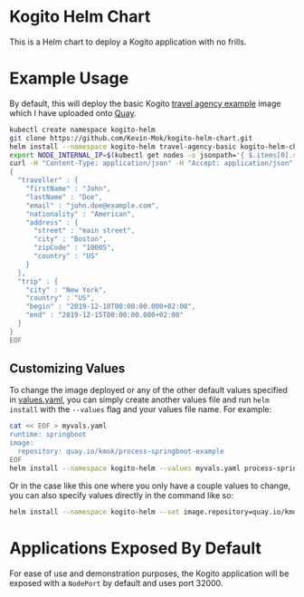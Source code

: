# Kogito Helm Chart
This is a Helm chart to deploy a Kogito application with no frills. 

# Example Usage
By default, this will deploy the basic Kogito [travel agency 
example](https://github.com/kiegroup/kogito-examples/tree/stable/kogito-travel-agency/basic) 
image which I have uploaded onto 
[Quay](https://quay.io/repository/kmok/kogito-travel-agency-basic?tab=tags). 
```sh
kubectl create namespace kogito-helm
git clone https://github.com/Kevin-Mok/kogito-helm-chart.git
helm install --namespace kogito-helm travel-agency-basic kogito-helm-chart
export NODE_INTERNAL_IP=$(kubectl get nodes -o jsonpath='{ $.items[0].status.addresses[?(@.type=="InternalIP")].address }')
curl -H "Content-Type: application/json" -H "Accept: application/json" -X POST "http://$NODE_INTERNAL_IP:32000/travels" -d @- << EOF
{
  "traveller" : {
    "firstName" : "John",
    "lastName" : "Doe",
    "email" : "john.doe@example.com",
    "nationality" : "American",
    "address" : {
      "street" : "main street",
      "city" : "Boston",
      "zipCode" : "10005",
      "country" : "US"
    }
  },
  "trip" : {
    "city" : "New York",
    "country" : "US",
    "begin" : "2019-12-10T00:00:00.000+02:00",
    "end" : "2019-12-15T00:00:00.000+02:00"
  }
}
EOF
```

## Customizing Values
To change the image deployed or any of the other default 
values specified in [values.yaml](values.yaml), you can 
simply create another values file and run `helm install` 
with the `--values` flag and your values file name. For example:
```sh
cat << EOF > myvals.yaml
runtime: springboot
image:
  repository: quay.io/kmok/process-springboot-example
EOF
helm install --namespace kogito-helm --values myvals.yaml process-springboot-example kogito-helm-chart
```

Or in the case like this one where you only have a couple 
values to change, you can also specify values directly in 
the command like so:
```sh
helm install --namespace kogito-helm --set image.repository=quay.io/kmok/process-springboot-example,runtime=springboot process-springboot-example kogito-helm-chart
```

# Applications Exposed By Default
For ease of use and demonstration purposes, the Kogito application will be exposed with a `NodePort` by default and uses port 32000.
